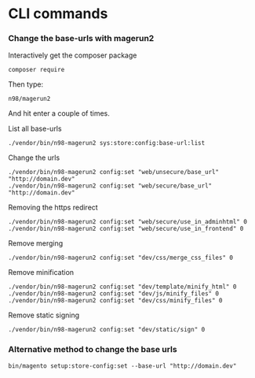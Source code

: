 # CLI commands

### Change the base-urls with magerun2

Interactively get the composer package

    composer require

Then type:

    n98/magerun2
  
And hit enter a couple of times.

List all base-urls

    ./vendor/bin/n98-magerun2 sys:store:config:base-url:list

Change the urls

    ./vendor/bin/n98-magerun2 config:set "web/unsecure/base_url" "http://domain.dev"
    ./vendor/bin/n98-magerun2 config:set "web/secure/base_url" "http://domain.dev"

Removing the https redirect

    ./vendor/bin/n98-magerun2 config:set "web/secure/use_in_adminhtml" 0
    ./vendor/bin/n98-magerun2 config:set "web/secure/use_in_frontend" 0
    
Remove merging

    ./vendor/bin/n98-magerun2 config:set "dev/css/merge_css_files" 0

Remove minification

    ./vendor/bin/n98-magerun2 config:set "dev/template/minify_html" 0
    ./vendor/bin/n98-magerun2 config:set "dev/js/minify_files" 0
    ./vendor/bin/n98-magerun2 config:set "dev/css/minify_files" 0

Remove static signing

    ./vendor/bin/n98-magerun2 config:set "dev/static/sign" 0

### Alternative method to change the base urls

    bin/magento setup:store-config:set --base-url "http://domain.dev"
